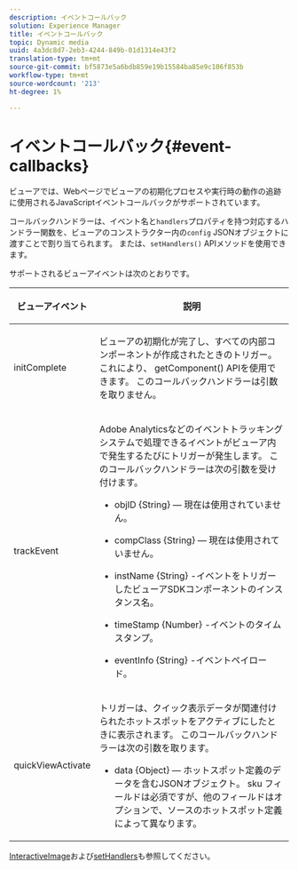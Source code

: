 ```yaml
---
description: イベントコールバック
solution: Experience Manager
title: イベントコールバック
topic: Dynamic media
uuid: 4a3dc8d7-2eb3-4244-849b-01d1314e43f2
translation-type: tm+mt
source-git-commit: bf5873e5a6bdb859e19b15584ba85e9c106f853b
workflow-type: tm+mt
source-wordcount: '213'
ht-degree: 1%

---
```



# イベントコールバック{#event-callbacks}

ビューアでは、Webページでビューアの初期化プロセスや実行時の動作の追跡に使用されるJavaScriptイベントコールバックがサポートされています。

コールバックハンドラーは、イベント名と`handlers`プロパティを持つ対応するハンドラー関数を、ビューアのコンストラクター内の`config` JSONオブジェクトに渡すことで割り当てられます。 または、`setHandlers()` APIメソッドを使用できます。

サポートされるビューアイベントは次のとおりです。

<table id="table_D4A2035B65B140F882F550B711BD3160"> 
 <thead> 
  <tr> 
   <th colname="col1" class="entry"> <p>ビューアイベント </p> </th> 
   <th colname="col2" class="entry"> <p>説明 </p> </th> 
  </tr> 
 </thead>
 <tbody> 
  <tr> 
   <td colname="col1"> <p> <span class="codeph"> initComplete  </span> </p> </td> 
   <td colname="col2"> <p>ビューアの初期化が完了し、すべての内部コンポーネントが作成されたときのトリガー。これにより、<span class="codeph"> getComponent() </span> APIを使用できます。 このコールバックハンドラーは引数を取りません。 </p> </td> 
  </tr> 
  <tr> 
   <td colname="col1"> <p> <span class="codeph"> trackEvent </span> </p> </td> 
   <td colname="col2"> <p> Adobe Analyticsなどのイベントトラッキングシステムで処理できるイベントがビューア内で発生するたびにトリガーが発生します。 このコールバックハンドラーは次の引数を受け付けます。 </p> <p> 
     <ul id="ul_8A5F409E32E94063AE8D3AB158A0E13D"> 
      <li id="li_1311D5DDD4454FBC9116BA8E2CB003B1"> <p> <span class="codeph"> objID {String}  </span>  — 現在は使用されていません。 </p> </li> 
      <li id="li_C2ABD13097FA40A7B9801C0B7592FB59"> <p> <span class="codeph"> compClass {String}  </span>  — 現在は使用されていません。 </p> </li> 
      <li id="li_3BE8001365714C3FAC32C9B2CFFD5DCE"> <p> <span class="codeph"> instName {String}  </span> -イベントをトリガーしたビューアSDKコンポーネントのインスタンス名。 </p> </li> 
      <li id="li_755DDE84B1CC4B4D8A3FA0C774CBA666"> <p> <span class="codeph"> timeStamp {Number}  </span> -イベントのタイムスタンプ。 </p> </li> 
      <li id="li_05A1C45826AC4D1192CB72FE07EE4C29"> <p> <span class="codeph"> eventInfo {String}  </span> -イベントペイロード。 </p> </li> 
     </ul> </p> </td> 
  </tr> 
  <tr> 
   <td colname="col1"> <p> <span class="codeph"> quickViewActivate  </span> </p> </td> 
   <td colname="col2"> <p> トリガーは、クイック表示データが関連付けられたホットスポットをアクティブにしたときに表示されます。 このコールバックハンドラーは次の引数を取ります。 </p> <p> 
     <ul id="ul_171110934BD54839B371FAD8D2AD467B"> 
      <li id="li_7B14C3BA432B43E392AC103926807E88"> <p> <span class="codeph"> data {Object}  </span>  — ホットスポット定義のデータを含むJSONオブジェクト。<span class="codeph"> sku </span>フィールドは必須ですが、他のフィールドはオプションで、ソースのホットスポット定義によって異なります。 </p> </li> 
     </ul> </p> </td> 
  </tr> 
 </tbody> 
</table>

[InteractiveImage](../../c-html5-aem-asset-viewers/c-html5-aem-interactive-images/c-html5-aem-interactive-image-javascriptapiref/r-html5-aem-int-image-viewer-javascriptapiref-interactiveimage.md#reference-bd16cadc0c054fafb0db4994741d47cd)および[setHandlers](../../c-html5-aem-asset-viewers/c-html5-aem-interactive-images/c-html5-aem-interactive-image-javascriptapiref/r-html5-aem-int-image-viewer-javascriptapiref-sethandlers.md#reference-d76f126ac4354dc282e56afd49a0c643)も参照してください。
